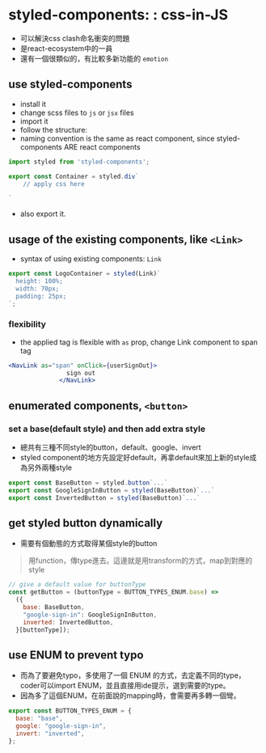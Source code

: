 # styled-components: : css-in-JS
- 可以解決css clash命名衝突的問題
- 是react-ecosystem中的一員
- 還有一個很類似的，有比較多新功能的 `emotion`

## use styled-components
- install it
- change scss files to `js` or `jsx` files
- import it
- follow the structure:
- naming convention is the same as react component, since styled-components ARE react components

```jsx
import styled from 'styled-components';

export const Container = styled.div`
	// apply css here

`
```

- also export it.

## usage of the existing components, like `<Link>`
- syntax of using existing components: `Link`

```jsx
export const LogoContainer = styled(Link)`
  height: 100%;
  width: 70px;
  padding: 25px;
`;
```

### flexibility
- the applied tag is flexible with `as` prop, change Link component to span tag

```jsx
<NavLink as="span" onClick={userSignOut}>
                sign out
              </NavLink>
```

## enumerated components, `<button>`

### set a base(default style) and then add extra style 
- 總共有三種不同style的button，default、google、invert
- styled component的地方先設定好default，再拿default來加上新的style成為另外兩種style
```js
export const BaseButton = styled.button`...`
export const GoogleSignInButton = styled(BaseButton)`...`
export const InvertedButton = styled(BaseButton)`...`
```

## get styled button dynamically
- 需要有個動態的方式取得某個style的button   
> 用function，傳type進去。這邊就是用transform的方式，map到對應的style
```js
// give a default value for buttonType
const getButton = (buttonType = BUTTON_TYPES_ENUM.base) =>
  ({
    base: BaseButton,
    "google-sign-in": GoogleSignInButton,
    inverted: InvertedButton,
  }[buttonType]);

```

## use ENUM to prevent typo
- 而為了要避免typo，多使用了一個 ENUM 的方式，去定義不同的type，coder可以import ENUM，並且直接用ide提示，選到需要的type。
- 因為多了這個ENUM，在前面說的mapping時，會需要再多轉一個彎。

```js
export const BUTTON_TYPES_ENUM = {
  base: "base",
  google: "google-sign-in",
  invert: "inverted",
};

```

